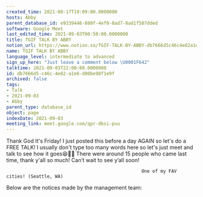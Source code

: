 ```yaml
---
created_time: 2021-08-17T19:09:00.0000000
hosts: Abby
parent_database_id: e9339446-880f-4ef0-8ad7-8ad1f507dded
software: Google Meet
last_edited_time: 2021-09-03T00:50:00.0000000
title: TGIF TALK BY ABBY
notion_url: https://www.notion.so/TGIF-TALK-BY-ABBY-db7666d5c46c4e82a1e6d00be98f1e9f
name: TGIF TALK BY ABBY
language_level: intermediate to advanced
sign_up_here: "Just leave a comment below \U0001F642"
talktime: 2021-09-03T22:00:00.0000000
id: db7666d5-c46c-4e82-a1e6-d00be98f1e9f
archived: false
tags:
- Talk
- 2021-09-03
- Abby
parent_type: database_id
object: page
indexDate: 2021-09-03
meeting_link: meet.google.com/qpr-dbsi-puu
---
```


Thank God It's Friday! I just posted this before a day AGAIN so let's do a FREE TALK!
I usually don't type too many words here so let's just meet and talk to see how it goes😆👍🏻
There were around 15 people who came last time, thank y'all so much!
Can’t wait to see y’all soon!




                                                      One of my FAV cities! (Seattle, WA)







Below are the notices made by the management team: 


